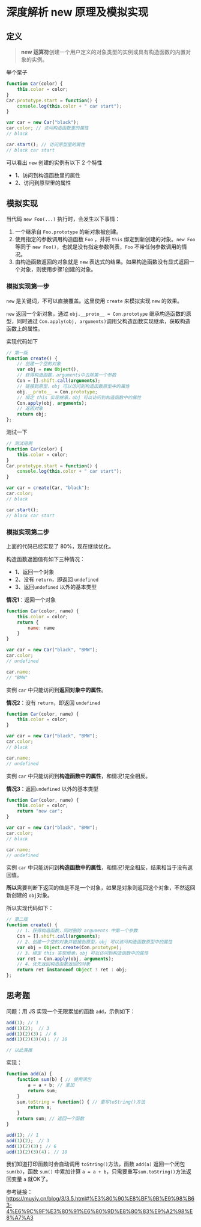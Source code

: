 # 深度解析 new 原理及模拟实现

## 定义

> **new 运算符**创建一个用户定义的对象类型的实例或具有构造函数的内置对象的实例。

举个栗子

```js
function Car(color) {
    this.color = color;
}
Car.prototype.start = function() {
    console.log(this.color + " car start");
}

var car = new Car("black");
car.color; // 访问构造函数里的属性
// black

car.start(); // 访问原型里的属性
// black car start
```

可以看出 `new` 创建的实例有以下 2 个特性

- 1、访问到构造函数里的属性
- 2、访问到原型里的属性



## 模拟实现

当代码 `new Foo(...)` 执行时，会发生以下事情：

1. 一个继承自 `Foo.prototype` 的新对象被创建。
2. 使用指定的参数调用构造函数 `Foo` ，并将 `this` 绑定到新创建的对象。`new Foo` 等同于 `new Foo()`，也就是没有指定参数列表，`Foo` 不带任何参数调用的情况。
3. 由构造函数返回的对象就是 `new` 表达式的结果。如果构造函数没有显式返回一个对象，则使用步骤1创建的对象。

### 模拟实现第一步

`new` 是关键词，不可以直接覆盖。这里使用 `create` 来模拟实现 `new` 的效果。

`new` 返回一个新对象，通过 `obj.__proto__ = Con.prototype` 继承构造函数的原型，同时通过 `Con.apply(obj, arguments)`调用父构造函数实现继承，获取构造函数上的属性。

实现代码如下

```js
// 第一版
function create() {
	// 创建一个空的对象
    var obj = new Object(),
	// 获得构造函数，arguments中去除第一个参数
    Con = [].shift.call(arguments);
	// 链接到原型，obj 可以访问到构造函数原型中的属性
    obj.__proto__ = Con.prototype;
	// 绑定 this 实现继承，obj 可以访问到构造函数中的属性
    Con.apply(obj, arguments);
	// 返回对象
    return obj;
};
```

测试一下

```js
// 测试用例
function Car(color) {
    this.color = color;
}
Car.prototype.start = function() {
    console.log(this.color + " car start");
}

var car = create(Car, "black");
car.color;
// black

car.start();
// black car start
```



### 模拟实现第二步

上面的代码已经实现了 80%，现在继续优化。

构造函数返回值有如下三种情况：

- 1、返回一个对象
- 2、没有 `return`，即返回 `undefined`
- 3、返回`undefined` 以外的基本类型

**情况1**：返回一个对象

```js
function Car(color, name) {
    this.color = color;
    return {
        name: name
    }
}

var car = new Car("black", "BMW");
car.color;
// undefined

car.name;
// "BMW"
```

实例 `car` 中只能访问到**返回对象中的属性**。

**情况2**：没有 `return`，即返回 `undefined`

```js
function Car(color, name) {
    this.color = color;
}

var car = new Car("black", "BMW");
car.color;
// black

car.name;
// undefined
```

实例 `car` 中只能访问到**构造函数中的属性**，和情况1完全相反。

**情况3**：返回`undefined` 以外的基本类型

```js
function Car(color, name) {
    this.color = color;
    return "new car";
}

var car = new Car("black", "BMW");
car.color;
// black

car.name;
// undefined
```

实例 `car` 中只能访问到**构造函数中的属性**，和情况1完全相反，结果相当于没有返回值。

**所以**需要判断下返回的值是不是一个对象，如果是对象则返回这个对象，不然返回新创建的 `obj`对象。

所以实现代码如下：

```js
// 第二版
function create() {
	// 1、获得构造函数，同时删除 arguments 中第一个参数
    Con = [].shift.call(arguments);
	// 2、创建一个空的对象并链接到原型，obj 可以访问构造函数原型中的属性
    var obj = Object.create(Con.prototype);
	// 3、绑定 this 实现继承，obj 可以访问到构造函数中的属性
    var ret = Con.apply(obj, arguments);
	// 4、优先返回构造函数返回的对象
	return ret instanceof Object ? ret : obj;
};
```

## 思考题

问题：用 JS 实现一个无限累加的函数 `add`，示例如下：

```js
add(1); // 1
add(1)(2);  // 3
add(1)(2)(3)； // 6
add(1)(2)(3)(4)； // 10 

// 以此类推
```

实现：

```js
function add(a) {
	function sum(b) { // 使用闭包
    	a = a + b; // 累加
    	return sum;
 	}
 	sum.toString = function() { // 重写toString()方法
        return a;
    }
 	return sum; // 返回一个函数
}

add(1); // 1
add(1)(2);  // 3
add(1)(2)(3)； // 6
add(1)(2)(3)(4)； // 10 
```

我们知道打印函数时会自动调用 `toString()`方法，函数 `add(a)` 返回一个闭包 `sum(b)`，函数 `sum()` 中累加计算 `a = a + b`，只需要重写`sum.toString()`方法返回变量 `a` 就OK了。

参考链接：https://muyiy.cn/blog/3/3.5.html#%E3%80%90%E8%BF%9B%E9%98%B63-4%E6%9C%9F%E3%80%91%E6%80%9D%E8%80%83%E9%A2%98%E8%A7%A3